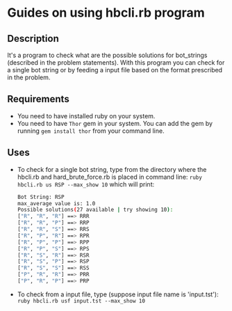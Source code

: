 # Guides on using hbcli.rb program

## Description

It's a program to check what are the possible solutions for bot_strings (described in the problem statements).
With this program you can check for a single bot string or by feeding a input file based on the format prescribed in the problem.


## Requirements

  * You need to have installed ruby on your system.
  * You need to have `Thor` gem in your system. You can add the gem by running `gem install thor` from your command line.


## Uses

  * To check for a single bot string, type from the directory where the hbcli.rb and hard_brute_force.rb is placed in command line:
    `ruby hbcli.rb us RSP --max_show 10` which will print:
    
    ```bash
    Bot String: RSP
    max_average value is: 1.0
    Possible solutions(27 available | try showing 10): 
	["R", "R", "R"] ==>	RRR
	["R", "R", "P"] ==>	RRP
	["R", "R", "S"] ==>	RRS
	["R", "P", "R"] ==>	RPR
	["R", "P", "P"] ==>	RPP
	["R", "P", "S"] ==>	RPS
	["R", "S", "R"] ==>	RSR
	["R", "S", "P"] ==>	RSP
	["R", "S", "S"] ==>	RSS
	["P", "R", "R"] ==>	PRR
	["P", "R", "P"] ==>	PRP
    ```
    
  * To check from a input file, type (suppose input file name is 'input.tst'): 
    `ruby hbcli.rb usf input.tst --max_show 10`

  
